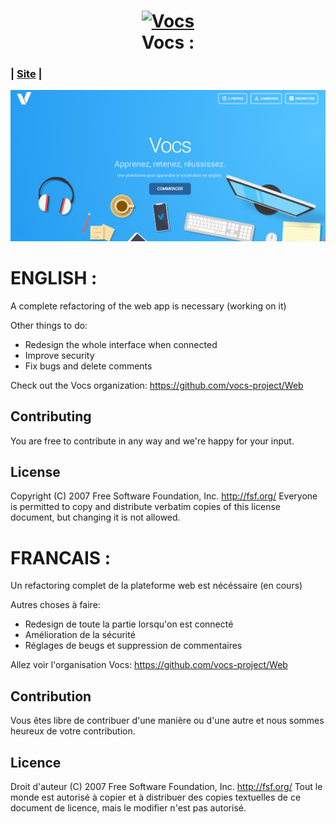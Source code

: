 <h1 style="text-align: center;">
    <a href="https://vocs.lebarillier.fr/homepage">
        <img src="/vue-vocs/src/assets/logoFlat.png" alt="Vocs" width="100">
    </a>
    <br>  
    Vocs :
</h1>

### | [Site](https://vocs.lebarillier.fr/homepage) |

<img src="/vue-vocs/src/assets/HomepageScreenshot.png" alt="Vocs" width="650">

# ENGLISH :

A complete refactoring of the web app is necessary (working on it)

Other things to do:

* Redesign the whole interface when connected
* Improve security
* Fix bugs and delete comments

Check out the Vocs organization: https://github.com/vocs-project/Web

## Contributing

You are free to contribute in any way and we're happy for your input.

## License

Copyright (C) 2007 Free Software Foundation, Inc. <http://fsf.org/>
Everyone is permitted to copy and distribute verbatim copies
of this license document, but changing it is not allowed.

# FRANCAIS :

Un refactoring complet de la plateforme web est nécéssaire (en cours)

Autres choses à faire:

* Redesign de toute la partie lorsqu'on est connecté
* Amélioration de la sécurité
* Réglages de beugs et suppression de commentaires

Allez voir l'organisation Vocs: https://github.com/vocs-project/Web

## Contribution

Vous êtes libre de contribuer d'une manière ou d'une autre et nous sommes heureux de votre contribution.

## Licence

Droit d'auteur (C) 2007 Free Software Foundation, Inc. <http://fsf.org/>
Tout le monde est autorisé à copier et à distribuer des copies textuelles
de ce document de licence, mais le modifier n'est pas autorisé.
